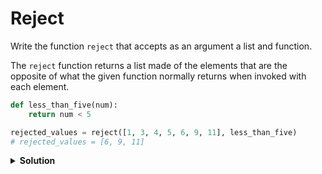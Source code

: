 # Reject

Write the function `reject` that accepts as an argument a list and function.

The `reject` function returns a list made of the elements that are the opposite of what the given function normally returns when invoked with each element.

```python
def less_than_five(num):
    return num < 5

rejected_values = reject([1, 3, 4, 5, 6, 9, 11], less_than_five)
# rejected_values = [6, 9, 11]
```

<details><summary><b>Solution</b></summary>

```python
def main():
    
    # return the opposite of a given function
    def opposite(func, param):
	    return not func(param)

    # reject function
    def reject(lst, func):
	return_lst = []

            # test each element for the opposite
	    for item in lst:
            
		    if opposite(func, item) == True:
		        return_lst.append(item)
    
            # return the opposite elements
	    return return_lst

if __name__ == "__main__":
    main()
```
</details>
